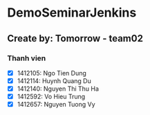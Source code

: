 
# DemoSeminarJenkins
## Create by: Tomorrow - team02
### Thanh vien
* [x] 1412105: Ngo Tien Dung
* [x] 1412114: Huynh Quang Du
* [x] 1412140: Nguyen Thi Thu Ha
* [x] 1412592: Vo Hieu Trung
* [x] 1412657: Nguyen Tuong Vy
